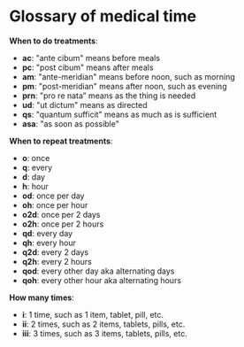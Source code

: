 <!--
source: gpt-3 + jph editing
tags: glossary
-->

# Glossary of medical time

**When to do treatments**:

* **ac**: "ante cibum" means before meals
* **pc**: "post cibum" means after meals
* **am**: "ante-meridian" means before noon, such as morning
* **pm**: "post-meridian" means after noon, such as evening
* **prn**: "pro re nata” means as the thing is needed
* **ud**: "ut dictum" means as directed
* **qs**: "quantum sufficit" means as much as is sufficient
* **asa**: "as soon as possible"

**When to repeat treatments**:

* **o**: once
* **q**: every
* **d**: day
* **h**: hour
* **od**: once per day
* **oh**: once per hour
* **o2d**: once per 2 days
* **o2h**: once per 2 hours
* **qd**: every day
* **qh**: every hour
* **q2d**: every 2 days
* **q2h**: every 2 hours
* **qod**: every other day aka alternating days
* **qoh**: every other hour aka alternating hours

**How many times**:

* **i**: 1 time, such as 1 item, tablet, pill, etc.
* **ii**: 2 times, such as 2 items, tablets, pills, etc.
* **iii**: 3 times, such as 3 items, tablets, pills, etc.

